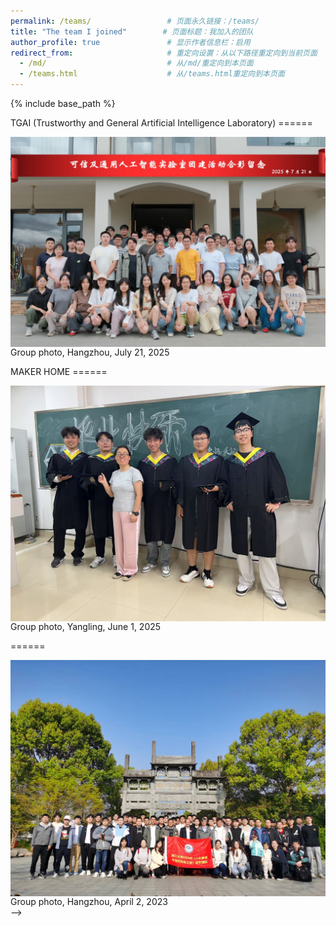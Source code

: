 ```yaml
---
permalink: /teams/                 # 页面永久链接：/teams/
title: "The team I joined"        # 页面标题：我加入的团队
author_profile: true               # 显示作者信息栏：启用
redirect_from:                     # 重定向设置：从以下路径重定向到当前页面
  - /md/                           # 从/md/重定向到本页面
  - /teams.html                    # 从/teams.html重定向到本页面
---
```


{% include base_path %}            <!-- 包含基础路径配置 -->

<!-- TGAI实验室团队 -->
TGAI (Trustworthy and General Artificial Intelligence Laboratory)    <!-- 二级标题：TGAI（可信通用人工智能实验室） -->
======                                                              <!-- 二级标题分隔线 -->
<!-- 团队合照容器：居中显示 -->
<div style="display:flex;justify-content:center;">
   <img src="/images/group_photo/TGAI.jpg" width="600" alt="Fig" style="margin:auto;">    <!-- 团队合照：TGAI实验室，宽度600px，自动居中 -->
</div>
Group photo, Hangzhou, July 21, 2025    <!-- 照片说明：团队合照，杭州，2025年7月21日 -->
<br>    <!-- 换行 -->


<!-- MAKER HOME团队 -->
MAKER HOME                          <!-- 二级标题：MAKER HOME创客之家 -->
======                             <!-- 二级标题分隔线 -->
<!-- 团队合照容器：居中显示 -->
<div style="display:flex;justify-content:center;">
   <img src="/images/group_photo/makerhome.jpg" width="600" alt="Fig" style="margin:auto;">    <!-- 团队合照：MAKER HOME，宽度600px，自动居中 -->
</div>
Group photo, Yangling, June 1, 2025    <!-- 照片说明：团队合照，杨凌，2025年6月1日 -->
<br>    <!-- 换行 -->
  
<!-- 注释掉的HOME团队部分 -->
<!-- [HOME（Human-machine and Ocean Mechatronic Engineering team）](https://www.jdzj.com/zncd/about.html)    <!-- HOME团队链接：人机与海洋机电工程团队 -->
======                                                                                                      <!-- 二级标题分隔线 -->
<div style="display:flex;justify-content:center;">                                                         <!-- 团队合照容器：居中显示 -->
   <img src="/images/group_photo/HOME.jpg" width="600" alt="Fig" style="margin:auto;">                     <!-- 团队合照：HOME团队，宽度600px，自动居中 -->
</div>
Group photo, Hangzhou, April 2, 2023                                                                       <!-- 照片说明：团队合照，杭州，2023年4月2日 -->
<br> -->                                                                                                    <!-- 换行，注释结束 -->


